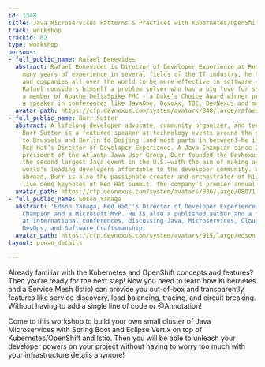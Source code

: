 ```yaml
---
id: 1348
title: Java Microservices Patterns & Practices with Kubernetes/OpenShift and Istio
track: workshop
trackid: 82
type: workshop
persons:
- full_public_name: Rafael Benevides
  abstract: Rafael Benevides is Director of Developer Experience at Red Hat. With
    many years of experience in several fields of the IT industry, he helps developers
    and companies all over the world to be more effective in software development.
    Rafael considers himself a problem solver who has a big love for sharing. He is
    a member of Apache DeltaSpike PMC - a Duke’s Choice Award winner project, and
    a speaker in conferences like JavaOne, Devoxx, TDC, DevNexus and many others.
  avatar_path: https://cfp.devnexus.com/system/avatars/848/large/rafaesf.jpg?1506798287
- full_public_name: Burr Sutter
  abstract: A lifelong developer advocate, community organizer, and technology evangelist,
    Burr Sutter is a featured speaker at technology events around the globe—from Bangalore
    to Brussels and Berlin to Beijing (and most parts in between)—he is currently
    Red Hat’s Director of Developer Experience. A Java Champion since 2005 and former
    president of the Atlanta Java User Group, Burr founded the DevNexus conference—now
    the second largest Java event in the U.S.—with the aim of making access to the
    world’s leading developers affordable to the developer community. When not speaking
    abroad, Burr is also the passionate creator and orchestrator of highly-interactive
    live demo keynotes at Red Hat Summit, the company’s premier annual event.
  avatar_path: https://cfp.devnexus.com/system/avatars/836/large/080717_BURRSUTTER_HEADSHOT_6INX6IN_300DPI.JPG?1506781615
- full_public_name: Edson Yanaga
  abstract: 'Edson Yanaga, Red Hat''s Director of Developer Experience, is a Java
    Champion and a Microsoft MVP. He is also a published author and a frequent speaker
    at international conferences, discussing Java, Microservices, Cloud Computing,
    DevOps, and Software Craftsmanship. '
  avatar_path: https://cfp.devnexus.com/system/avatars/915/large/edson_yanaga.jpg?1507757067
layout: preso_details

---
```

Already familiar with the Kubernetes and OpenShift concepts and features? Then you're ready for the next step! Now you need to learn how Kubernetes and a Service Mesh (Istio) can provide you out-of-box and transparently features like service discovery, load balancing, tracing, and circuit breaking. Without having to add a single line of code or @Annotation!

Come to this workshop to build your own small cluster of Java Microservices with Spring Boot and Eclipse Vert.x on top of Kubernetes/OpenShift and Istio. Then you will be able to unleash your developer powers on your project without having to worry too much with your infrastructure details anymore!